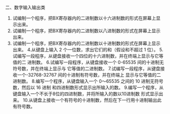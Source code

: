 
二、数字输入输出类 

1. 试编制一个程序，把BX寄存器内的二进制数以十六进制数的形式在屏幕上显示出来。
2. 试编制一个程序，把BX寄存器内的二进制数以八进制数的形式在屏幕上显示出来。 
3. 试编制一个程序，把BX寄存器内的二进制数以十进制数的形式在屏幕上显示出来。 
4.从键盘上输入 2 个一位数，求出它们的和（假设和不超过 1 位）。
5.试编写一段程序，从键盘接收一个四位的十六进制数，并在终端上显示与它等值的二 进制数。 
6.试编写一段程序，从键盘接收一个 0-65535 间的十进制无符号数，并在终端上显示与 它等值的二进制数。 
7.试编写一段程序，从键盘接收一个-32768-32767 间的十进制有符号数，并在终端上 显示与它等值的二进制数。 
8.编写一个程序，从键盘输入一个 0～65535 之间的 10 进制无符号数，然后以 16 进制
和四进制数形式显示出所输入的数。 
9.编写一个程序，从键盘输入一个不长于8位的四进制数，并将所输入的数以10进制数 形式显示出来。 10.从键盘上接收一个有符号的十进制数，然后在下一行用十进制输出此有符号数。

